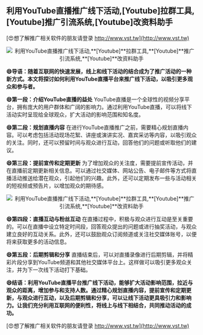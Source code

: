 ## **利用YouTube直播推广线下活动,**[Youtube]**拉群工具,**[Youtube]**推广引流系统,**[Youtube]**改资料助手**

[😍想了解推广相关软件的朋友请登录 http://www.vst.tw](http://www.vst.tw)

 <center><img src="https://vst.tw/MP4/tuiguang/png/8.png" alt="利用YouTube直播推广线下活动,**[Youtube]**拉群工具,**[Youtube]**推广引流系统,**[Youtube]**改资料助手"></center>

**😄导语：随着互联网的快速发展，线上和线下活动的结合成为了推广活动的一种新方式。本文将探讨如何利用YouTube直播平台来推广线下活动，以吸引更多观众和参与者。**

**😄第一段：介绍YouTube直播的益处**
YouTube直播是一个全球性的视频分享平台，拥有庞大的用户群体和广阔的影响力。通过利用YouTube直播，可以将线下活动实时呈现给全球观众，扩大活动的影响范围和知名度。

**😄第二段：规划直播内容**
在进行YouTube直播推广之前，需要精心规划直播内容。可以考虑包括活动现场花絮、讲座或演讲实况、嘉宾采访等内容，以吸引观众的关注。同时，还可以预留时间与观众进行互动，回答他们的问题或听取他们的建议。

**😄第三段：提前宣传和定期更新**
为了增加观众的关注度，需要提前宣传活动，并在直播前定期更新相关信息。可以通过社交媒体、网站公告、电子邮件等方式将直播活动推送给潜在观众，引起他们的兴趣。此外，还可以定期发布一些与活动相关的短视频或预告片，以增加观众的期待感。

 <center><img src="https://vst.tw/MP4/tuiguang/png/0.png" alt="利用YouTube直播推广线下活动,**[Youtube]**拉群工具,**[Youtube]**推广引流系统,**[Youtube]**改资料助手"></center>

**😄第四段：直播互动与粉丝互动**
在直播过程中，积极与观众进行互动是至关重要的。可以在直播中设立特定时间段，回答观众提出的问题或进行抽奖活动，与观众建立良好的互动关系。此外，还可以鼓励观众订阅频道或关注社交媒体账号，以便将来获取更多的活动信息。

**😄第五段：后期剪辑和分享**
直播结束后，可以对直播录像进行后期剪辑，并将精彩片段分享到YouTube频道和其他社交媒体平台上。这样做可以吸引更多观众关注，并为下一次线下活动打下基础。

**😄结语：利用YouTube直播平台推广线下活动，能够扩大活动影响范围，拉近与观众的距离，增加参与和支持人数。通过精心规划直播内容，提前宣传和定期更新，与观众进行互动，以及后期剪辑和分享，可以让线下活动更具吸引力和影响力。让我们充分利用互联网的便利性，将线上与线下相结合，共同推动活动的成功。**

[😍想了解推广相关软件的朋友请登录 http://www.vst.tw](http://www.vst.tw)



